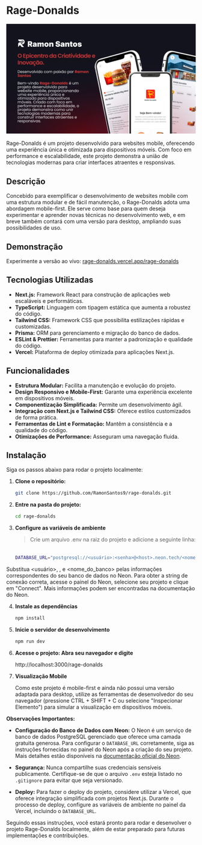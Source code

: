 # Rage-Donalds

![Pré-visualização do Site](public/Thumbnail.png)

Rage-Donalds é um projeto desenvolvido para websites mobile, oferecendo uma experiência única e otimizada para dispositivos móveis. Com foco em performance e escalabilidade, este projeto demonstra a união de tecnologias modernas para criar interfaces atraentes e responsivas.

## Descrição

Concebido para exemplificar o desenvolvimento de websites mobile com uma estrutura modular e de fácil manutenção, o Rage-Donalds adota uma abordagem mobile-first. Ele serve como base para quem deseja experimentar e aprender novas técnicas no desenvolvimento web, e em breve também contará com uma versão para desktop, ampliando suas possibilidades de uso.

## Demonstração

Experimente a versão ao vivo: [rage-donalds.vercel.app/rage-donalds](https://rage-donalds.vercel.app/rage-donalds)

## Tecnologias Utilizadas

- **Next.js:** Framework React para construção de aplicações web escaláveis e performáticas.
- **TypeScript:** Linguagem com tipagem estática que aumenta a robustez do código.
- **Tailwind CSS:** Framework CSS que possibilita estilizações rápidas e customizadas.
- **Prisma:** ORM para gerenciamento e migração do banco de dados.
- **ESLint & Prettier:** Ferramentas para manter a padronização e qualidade do código.
- **Vercel:** Plataforma de deploy otimizada para aplicações Next.js.

## Funcionalidades

- **Estrutura Modular:** Facilita a manutenção e evolução do projeto.
- **Design Responsivo e Mobile-First:** Garante uma experiência excelente em dispositivos móveis.
- **Componentização Simplificada:** Permite um desenvolvimento ágil.
- **Integração com Next.js e Tailwind CSS:** Oferece estilos customizados de forma prática.
- **Ferramentas de Lint e Formatação:** Mantêm a consistência e a qualidade do código.
- **Otimizações de Performance:** Asseguram uma navegação fluida.

## Instalação

Siga os passos abaixo para rodar o projeto localmente:

1. **Clone o repositório:**
   ```bash
   git clone https://github.com/RamonSantos9/rage-donalds.git

2. **Entre na pasta do projeto:**

    ```bash
    cd rage-donalds

3. **Configure as variáveis de ambiente**

    > Crie um arquivo .env na raiz do projeto e adicione a seguinte linha:
    ```bash

    DATABASE_URL="postgresql://<usuário>:<senha>@<host>.neon.tech/<nome_do_banco>?sslmode=require"

Substitua <usuário>, <senha>, <host> e <nome_do_banco> pelas informações correspondentes do seu banco de dados no Neon. Para obter a string de conexão correta, acesse o painel do Neon, selecione seu projeto e clique em "Connect". Mais informações podem ser encontradas na documentação do Neon.

4. **Instale as dependências**

    ```bash
    npm install

5. **Inicie o servidor de desenvolvimento**

    ```bash
    npm run dev

6. **Acesse o projeto: Abra seu navegador e digite**

    http://localhost:3000/rage-donalds

7. **Visualização Mobile**

    Como este projeto é mobile-first e ainda não possui uma versão adaptada para desktop, utilize as ferramentas de desenvolvedor do seu navegador (pressione CTRL + SHIFT + C ou selecione "Inspecionar Elemento") para simular a visualização em dispositivos móveis.

**Observações Importantes:**

- **Configuração do Banco de Dados com Neon:** O Neon é um serviço de banco de dados PostgreSQL gerenciado que oferece uma camada gratuita generosa. Para configurar o `DATABASE_URL` corretamente, siga as instruções fornecidas no painel do Neon após a criação do seu projeto. Mais detalhes estão disponíveis na [documentação oficial do Neon](https://neon.tech/docs/guides/nextjs).

- **Segurança:** Nunca compartilhe suas credenciais sensíveis publicamente. Certifique-se de que o arquivo `.env` esteja listado no `.gitignore` para evitar que seja versionado.

- **Deploy:** Para fazer o deploy do projeto, considere utilizar a Vercel, que oferece integração simplificada com projetos Next.js. Durante o processo de deploy, configure as variáveis de ambiente no painel da Vercel, incluindo o `DATABASE_URL`.

Seguindo essas instruções, você estará pronto para rodar e desenvolver o projeto Rage-Donalds localmente, além de estar preparado para futuras implementações e contribuições.